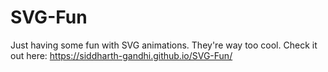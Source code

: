 # SVG-Fun
Just having some fun with SVG animations. They're way too cool. Check it out here: https://siddharth-gandhi.github.io/SVG-Fun/
